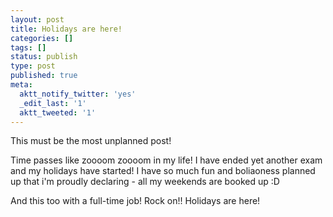 ```yaml
---
layout: post
title: Holidays are here!
categories: []
tags: []
status: publish
type: post
published: true
meta:
  aktt_notify_twitter: 'yes'
  _edit_last: '1'
  aktt_tweeted: '1'
---
```

This must be the most unplanned post!

Time passes like zoooom zoooom in my life! I have ended yet another exam and my holidays have started! I have so much fun and boliaoness planned up that i'm proudly declaring - all my weekends are booked up :D

And this too with a full-time job! Rock on!! Holidays are here!
